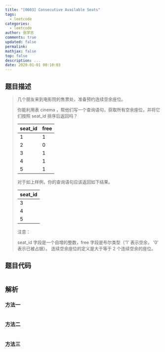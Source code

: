 ```yaml
---
title: "[0603] Consecutive Available Seats"
tags:
  - leetcode
categories:
  - leetcode
author: 张学志
comments: true
updated: false
permalink:
mathjax: false
top: false
description: ...
date: 2020-01-01 00:10:03
---
```


## 题目描述

> 几个朋友来到电影院的售票处，准备预约连续空余座位。 
> 
> 你能利用表 cinema ，帮他们写一个查询语句，获取所有空余座位，并将它们按照 seat_id 排序后返回吗？ 
> 
> | seat_id | free |
> |---------|------|
> | 1       | 1    |
> | 2       | 0    |
> | 3       | 1    |
> | 4       | 1    |
> | 5       | 1    |
> 
> 
> 
> 
> 对于如上样例，你的查询语句应该返回如下结果。 
> 
> 
> 
> | seat_id |
> |---------|
> | 3       |
> | 4       |
> | 5       |
> 
> 
> 注意： 
> 
> 
> seat_id 字段是一个自增的整数，free 字段是布尔类型（'1' 表示空余， '0' 表示已被占据）。 
> 连续空余座位的定义是大于等于 2 个连续空余的座位。 
> 
> 

## 题目代码

```cpp

```

## 解析

### 方法一

```cpp

```

### 方法二

```cpp

```

### 方法三

```cpp

```

